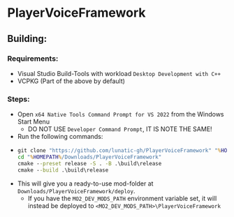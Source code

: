 # PlayerVoiceFramework

## Building:

### Requirements:

- Visual Studio Build-Tools with workload `Desktop Development with C++`
- VCPKG (Part of the above by default)

### Steps:

- Open `x64 Native Tools Command Prompt for VS 2022` from the Windows Start Menu
    - DO NOT USE `Developer Command Prompt`, IT IS NOTE THE SAME!
- Run the following commands:
- ```cmd 
  git clone "https://github.com/lunatic-gh/PlayerVoiceFramework" "%HOMEPATH%/Downloads/PlayerVoiceFramework"
  cd "%HOMEPATH%/Downloads/PlayerVoiceFramework"
  cmake --preset release -S . -B .\build\release
  cmake --build .\build\release
  ```
- This will give you a ready-to-use mod-folder at `Downloads/PlayerVoiceFramework/deploy`.
    - If you have the `MO2_DEV_MODS_PATH` environment variable set, it will instead be deployed to
      `<MO2_DEV_MODS_PATH>\PlayerVoiceFramework`
